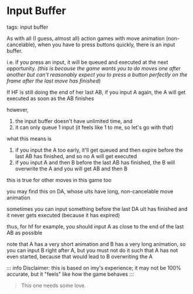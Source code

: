 # Input Buffer
tags: input buffer

As with all (I guess, almost all) action games with move animation (non-cancelable), when you have to press buttons quickly, there is an input buffer.

i.e. if you press an input, it will be queued and executed at the next opportunity.
*(this is because the game wants you to do moves one after another but can't reasonably expect you to press a button perfectly on the frame after the last move has finished)*

If HF is still doing the end of her last AB, if you input A again, the A will get executed as soon as the AB finishes

however,
1. the input buffer doesn't have unlimited time, and
2. it can only queue 1 input (it feels like 1 to me, so let's go with that)

what this means is
1. if you input the A too early, it'll get queued and then expire before the last AB has finished, and so no A will get executed
2. if you input A and then B before the last AB has finished, the B will overwrite the A and you will get AB and then B

this is true for other moves in this game too

you may find this on DA, whose ults have long, non-cancelable move animation

sometimes you can input something before the last DA ult has finished and it never gets executed (because it has expired)

thus, for hf for example, you should input A as close to the end of the last AB as possible

note that A has a very short animation and B has a very long animation, so you can input B right after A, but you must not do it such that A has not even started, because that would lead to B overwriting the A

::: info Disclaimer: 
this is based on imy's experience; it may not be 100% accurate, but it "feels" like how the game behaves
:::

> This one needs some love.